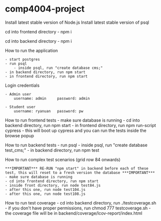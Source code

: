 # comp4004-project

Install latest stable version of Node.js
Install latest stable version of psql 

cd into frontend directory
    - npm i

cd into backend directory
    - npm i 


How to run the application

    - start postgres
    - run psql
        - inside psql, run "create database cms;"
    - in backend directory, run npm start
    - in frontend directory, run npm start

Login credentials
    
    - Admin user
        username: admin     password: admin
    
    - Student user
        username: ryanuan   password: pw


How to run frontend tests
    - make sure database is running
    - cd into backend directory, run npm start 
    - in frontend directory, run npm run-script cypress
        - this will boot up cypress and you can run the tests inside the browse popup

How to run backend tests
    - run psql
        - inside psql, run "create database test_cms;"
    - in backend directory, run npm test

How to run complex test scenarios (grid row 84 onwards)

    ***IMPORTANT*** RE-RUN "npm start" in backend before each of these test, this will reset to a fresh version the database ***IMPORTANT***
    - make sure database is running
    - cd into frontend directory, run npm start
    - inside front directory, run node test84.js
    - after this one, run node test104.js
    - after this one, run node test108.js

How to run test coverage
    - cd into backend directory, run ./testcoverage.sh
        - if you don't have proper permissions, run chmod 777 testcoverage.sh
    - the coverage file will be in backend/coverage/lcov-report/index.html

